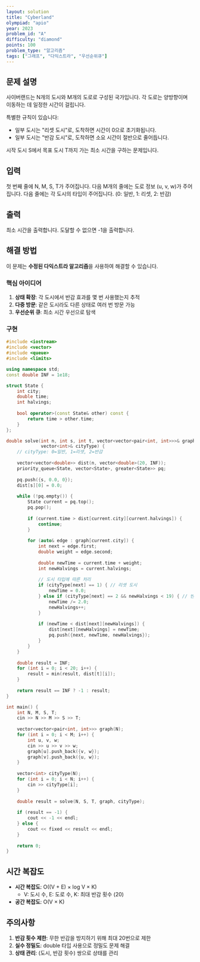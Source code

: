 ```yaml
---
layout: solution
title: "Cyberland"
olympiad: "apio"
year: 2023
problem_id: "A"
difficulty: "diamond"
points: 100
problem_type: "알고리즘"
tags: ["그래프", "다익스트라", "우선순위큐"]
---
```


## 문제 설명

사이버랜드는 N개의 도시와 M개의 도로로 구성된 국가입니다. 각 도로는 양방향이며 이동하는 데 일정한 시간이 걸립니다.

특별한 규칙이 있습니다:
- 일부 도시는 "리셋 도시"로, 도착하면 시간이 0으로 초기화됩니다.
- 일부 도시는 "반감 도시"로, 도착하면 소요 시간이 절반으로 줄어듭니다.

시작 도시 S에서 목표 도시 T까지 가는 최소 시간을 구하는 문제입니다.

## 입력

첫 번째 줄에 N, M, S, T가 주어집니다.
다음 M개의 줄에는 도로 정보 (u, v, w)가 주어집니다.
다음 줄에는 각 도시의 타입이 주어집니다. (0: 일반, 1: 리셋, 2: 반감)

## 출력

최소 시간을 출력합니다. 도달할 수 없으면 -1을 출력합니다.

## 해결 방법

이 문제는 **수정된 다익스트라 알고리즘**을 사용하여 해결할 수 있습니다.

### 핵심 아이디어

1. **상태 확장**: 각 도시에서 반감 효과를 몇 번 사용했는지 추적
2. **다중 방문**: 같은 도시라도 다른 상태로 여러 번 방문 가능
3. **우선순위 큐**: 최소 시간 우선으로 탐색

### 구현

```cpp
#include <iostream>
#include <vector>
#include <queue>
#include <limits>

using namespace std;
const double INF = 1e18;

struct State {
    int city;
    double time;
    int halvings;
    
    bool operator>(const State& other) const {
        return time > other.time;
    }
};

double solve(int n, int s, int t, vector<vector<pair<int, int>>>& graph, 
             vector<int>& cityType) {
    // cityType: 0=일반, 1=리셋, 2=반감
    
    vector<vector<double>> dist(n, vector<double>(20, INF));
    priority_queue<State, vector<State>, greater<State>> pq;
    
    pq.push({s, 0.0, 0});
    dist[s][0] = 0.0;
    
    while (!pq.empty()) {
        State current = pq.top();
        pq.pop();
        
        if (current.time > dist[current.city][current.halvings]) {
            continue;
        }
        
        for (auto& edge : graph[current.city]) {
            int next = edge.first;
            double weight = edge.second;
            
            double newTime = current.time + weight;
            int newHalvings = current.halvings;
            
            // 도시 타입에 따른 처리
            if (cityType[next] == 1) { // 리셋 도시
                newTime = 0.0;
            } else if (cityType[next] == 2 && newHalvings < 19) { // 반감 도시
                newTime /= 2.0;
                newHalvings++;
            }
            
            if (newTime < dist[next][newHalvings]) {
                dist[next][newHalvings] = newTime;
                pq.push({next, newTime, newHalvings});
            }
        }
    }
    
    double result = INF;
    for (int i = 0; i < 20; i++) {
        result = min(result, dist[t][i]);
    }
    
    return result == INF ? -1 : result;
}

int main() {
    int N, M, S, T;
    cin >> N >> M >> S >> T;
    
    vector<vector<pair<int, int>>> graph(N);
    for (int i = 0; i < M; i++) {
        int u, v, w;
        cin >> u >> v >> w;
        graph[u].push_back({v, w});
        graph[v].push_back({u, w});
    }
    
    vector<int> cityType(N);
    for (int i = 0; i < N; i++) {
        cin >> cityType[i];
    }
    
    double result = solve(N, S, T, graph, cityType);
    
    if (result == -1) {
        cout << -1 << endl;
    } else {
        cout << fixed << result << endl;
    }
    
    return 0;
}
```

## 시간 복잡도

- **시간 복잡도**: O((V + E) × log V × K)
  - V: 도시 수, E: 도로 수, K: 최대 반감 횟수 (20)
- **공간 복잡도**: O(V × K)

## 주의사항

1. **반감 횟수 제한**: 무한 반감을 방지하기 위해 최대 20번으로 제한
2. **실수 정밀도**: double 타입 사용으로 정밀도 문제 해결
3. **상태 관리**: (도시, 반감 횟수) 쌍으로 상태를 관리
